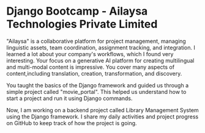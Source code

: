 # Django Bootcamp - Ailaysa Technologies Private Limited

"Ailaysa" is a collaborative platform for project management, managing linguistic assets, team coordination, assignment tracking, and integration. I learned a lot about your company's workflows, which I found very interesting. Your focus on a generative AI platform for creating multilingual and multi-modal content is impressive. You cover many aspects of content,including translation, creation, transformation, and discovery.

You taught the basics of the Django framework and guided us through a simple project called "movie_portal". This helped us understand how to start a project and run it using Django commands.

Now, I am working on a backend project called Library Management System using the Django framework. I share my daily activities and project progress on GitHub to keep track of how the project is going.

